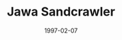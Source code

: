 ---
mission_id: sandcraw
slug: "jawa-sandcrawler"
editorsChoice:
title: "Jawa Sandcrawler"
authors: 
    - "Rolobo"
date: 1997-02-07
filename: "jawasand.zip"
description: "C3PO has been kidnapped by Jawas!  The droid carries valuable information for the Rebels.  You have managed to get inside the crawler believed to be carrying C3PO.  Now you must search the vessel and rescue the precious droid.  The Rebels can't do without him!"
cover: "sandcraw.png"
levelReplaced:	SECBASE
difficulty: no
bm:	no
fme: no
wax: yes
three_do: yes
voc: yes
gmd: no
vue: no
lfd: no
base: "New level from scratch" 
editors: "Dark Forge 0.993"

---